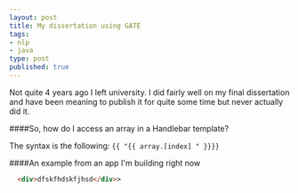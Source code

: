 ```yaml
---
layout: post
title: My dissertation using GATE
tags:
- nlp
- java
type: post
published: true
---
```


Not quite 4 years ago I left university. I did fairly well on my final
dissertation and have been meaning to publish it for quite some time but
never actually did it.

####So, how do I access an array in a Handlebar template?

The syntax is the following: `{{ "{{ array.[index] " }}}}`

####An example from an app I'm building right now

```html
  <div>dfskfhdskfjhsd</div>>
```


